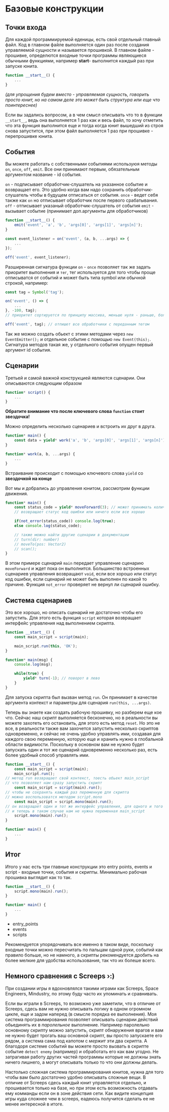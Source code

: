 # Базовые конструкции
## Точки входа
Для каждой программируемой еденицы, есть свой отдельный главный файл. Код в главном файле выполняется один раз после создания управляемой сущности и называется прошивкой. В главном файле - прошивке, определются входные точки программы являющиеся обычными функциями, например __start__- выполнится каждый раз при запуске юнита.
```js
function __start__() {
	...
}
```
*(для упрощения будем вместо - управляемая сущность, говорить просто юнит, но на самом деле это может быть структура или еще что поинтереснее)*

Если вы задались вопросом, а в чем смысл описывать что то в функции `__start__`, ведь она выполняется 1 раз как и весь файл, то хочу отметить что эта функция выполнится еще и тогда когда юнит вышедший из строя снова запустится, при этом файл выполняется 1 раз при прошивке - перепрошивке юнита.

## События
Вы можете работать с собственными событиями используюя методы `on`, `once`, `off`, `emit`. Все они принимают первым, обязательным аргументом название - id события.

`on` - подписывает обработчик-слушатель на указанное событие и возвращает его. Это удобно когда вам надо сохранить обработчик-слушатель чтобы в будущем отписаться от события.
`once` - ведет себя также как `on` но отписывает обработчик после первого срабатывания.
`off` - отписывает указаный обработчик-слушатель от события
`emit` - вызывает событие (принимает доп.аргументы для обработчиков)
```js
function __start__() {
	emit('event', 'a', 'b', 'args[0]', 'args[1]', 'args[n]');
}

const event_listener = on('event', (a, b, ...args) => {
	...
});

off('event', event_listener);
```
Разширенная сигнатура функции `on` - `once` позволяет так же задать приоритет выполнения и `тег`, тег используется для того чтобы проще отписыватся от событий и может быть типа symbol или обычной строкой, например:
```js
const tag = Symbol('tag');

on('event', () => {
	...
}, -100, tag);
// приоритет сортируется по принципу массива, меньше нуля - раньше, больше нуля - позже

off('event', tag); // отпишет все обработчики с переданным тегом
```
Так же можно создать обьект с этими методами через `new EventEmitter();` и отдельное событие с помощью `new Event(this);`. Сигнатура методов такая же, у отдельного события опущен первый аргумент id события.

## Сценарии
Третьей и самой важной конструкцией являются сценарии. Они описываются следующим образом
```js
function* script() {
	...
}
```
**Обратите внимание что после ключевого слова `function` стоит звездочка!**

Можно определить несколько сценариев и встроить их друг в друга.
```js
function* main() {
	const data = yield* work('a', 'b', 'args[0]', 'args[1]', 'args[n]');
}

function* work(a, b, ...args) {
	...
}
```
Встраивание происходит с помощью ключевого слова `yield` со **звездочкой на конце**

Вот мы и добрались до управления юнитом, рассмотрим функции движения.
```js
function* main() {
	const status_code = yield* moveForward(3); // может принимать количество повторений
	// возвращает статус код ошибки или ничего если все хорошо

	if(not_error(status_code)) console.log(true);
	else console.log(status_code);

	// также можно найти другие сценарии в документации
	// turn(dir: number)
	// moveTo(pos: Vector2)
	// scan();
}
```
В этом примере сценарий `main`  передает управление сценарию `moveForward` и ждет пока он выполнится. Большинство  встроенных сценариев управления возвращают `void`, если все хорошо или статус код ошибки, если сценарий не может быть выполнен по какой то причине. Функция `not_error` проверяет не вернул ли сценарий ошибку.

## Система сценариев
Это все хорошо, но описать сценарий не достаточно чтобы его запустить. Для этого есть функция `script` которая возвращает интерфейс управления над выполнением скрипта.
```js
function __start__() {
	const main_script = script(main);

	main_script.run(this, 'OK');
}

function* main(msg) {
	console.log(msg);

	while(true) {
		yield* turn(-1); // поворот в лево
	}
}
```
Для запуска скрипта был вызван метод `run`. Он принимает в качестве аргумента контекст и параметры для сценария `run(this, ...args)`.

Теперь вы знаете как создать рабочую прошивку, но разберем еще кое что. Сейчас наш скрипт выполняется бесконечно, но в реальности вы можете захотеть его остановить, для этого есть метод `reset`. Но это не все, в реальности также вам захочется запустить несколько скриптов одновременно, и сейчас не очень удобно управлять ими, создавая для каждого свою переменную, которую еще и хранить нужно в глобальной области видимости. Поскольку в основном вам не нужно будет запускать один и тот же сценарий одновременно несколько раз, есть более удобный способ управлять ими.
```js
function __start__() {
	const main_script = script(main);
	main_script.run();
// метод run возвращает свой контекст, тоесть обьект main_script
// что позволяет нам сразу запустить скрипт
	const main_script = script(main).run();
// чтобы не сохранять каждый раз переменную для скрипта
// можно воспользоватся методом script.mono
	const main_script = script.mono(main).run();
// он возвращает один и тот же интерфейс управления, для одного и того же сценария
// и теперь в таком случае нам не нужна переменная main_script
	script.mono(main).run();
}

function* main() {
	...
}
```

## Итог
Итого у нас есть три главные конструкции это entry points, events и script - входные точки, события и скрипты. Минимально рабочая прошивка выглядит как то так.
```js
function __start__() {
	script.mono(main).run();
}

function* main() {
	...
}
```
- entry_points
- events
- scripts

Рекомендуется упорядочивать все именно в таком виде, поскольку входные точки можно пересчитать по пальцам одной руки, событий как правило больше, но не намного, а скрипты рекомендуется дробить на более мелкие для удобства использования, так что их болеше всего.

## Немного сравнения с **Screeps** ›:)
При создании игры я вдохновлялся такими играми как Screeps, Space Engineers, Mindustry, по этому буду часто их упоминать и сравнивать.

Если вы играли в Screeps, то возможно уже заметили, что в отличие от Screeps, сдесь вам не нужно описывать логику в одном огромном цикле, еще и задом наперед (в смысле порядка ее выполнения).
Моя система программирования позволяет описывать сценарии действий обьединять их в *паролельное* выполнение. Например паролельно основному скрипту можно запустить, скрипт обнаружения врагов и вам не нужно будет трогать ваш основной скрипт, вы просто запускаете его рядом, а система сама под капотом с *мержит* эти два скрипта. А благодоря системе событий вы можете просто вызвать в скрипте событие `detect enemy` (например) и обработать его как вам угодно. Не затрагивая работу других частей программы которые не должны знать ничего лишнего, а могут описывать только то что они должны делать.

Настолько сложная система программирования юнитов, нужна для того чтобы вам было достаточно удобно описывать сложные вещи. В отличие от Screeps сдесь каждый юнит управляется отдельно, и прошивается только на базе, но при этом есть возможность отдавать ему комманды если он в зоне действия сети. Как видите концепция игры куда сложнее чем в screeps, еадеюсь получится сделать ее не менее интересной в итоге.
